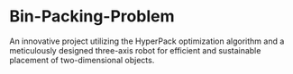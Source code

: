 # Bin-Packing-Problem
An innovative project utilizing the HyperPack optimization algorithm and a meticulously designed three-axis robot for efficient and sustainable placement of two-dimensional objects.
